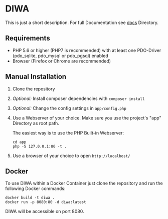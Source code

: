 DIWA
====
This is just a short description. For full Documentation see [docs](docs) Directory.

## Requirements
* PHP 5.6 or higher (PHP7 is recommended) with at least one PDO-Driver (pdo_sqlite, pdo_mysql or pdo_pgsql) enabled
* Browser (Firefox or Chrome are recommended)

## Manual Installation

1. Clone the repository

2. *Optional:* Install composer dependencies with `composer install`

3. *Optional:* Change the config settings in `app/config.php` 

4. Use a Webserver of your choice. Make sure you use the project's "app" Directory as root path.

   The easiest way is to use the PHP Built-in Webserver:

       cd app
       php -S 127.0.0.1:80 -t .
       
5. Use a browser of your choice to open `http://localhost/`

## Docker
To use DIWA within a Docker Container just clone the repository and run the following Docker
commands:

    docker build -t diwa .
    docker run -p 8080:80 -d diwa:latest

DIWA will be accessible on port 8080.